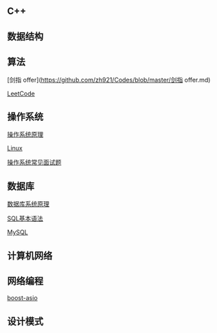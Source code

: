 C++
-----------------
数据结构
-----------------
算法
-----------------

[剑指 offer](https://github.com/zh921/Codes/blob/master/剑指 offer.md)

[LeetCode]()

操作系统
-----------------

[操作系统原理](https://github.com/zh921/Codes/blob/master/notes/操作系统.md)

[Linux](https://github.com/zh921/Codes/blob/master/notes/Linux.md)

[操作系统常见面试题](https://github.com/zh921/Codes/blob/master/notes/操作系统常见面试题.md)

数据库
-----------------

[数据库系统原理](https://github.com/zh921/Codes/blob/master/notes/数据库系统原理.md)

[SQL基本语法](https://github.com/zh921/Codes/blob/master/notes/SQL基本语法.md)

[MySQL](https://github.com/zh921/Codes/blob/master/notes/MySQL.md)

计算机网络
-----------------
网络编程
-----------------

[boost-asio](https://github.com/zh921/Codes/blob/master/notes/boost-asio.md)

设计模式
-----------------

